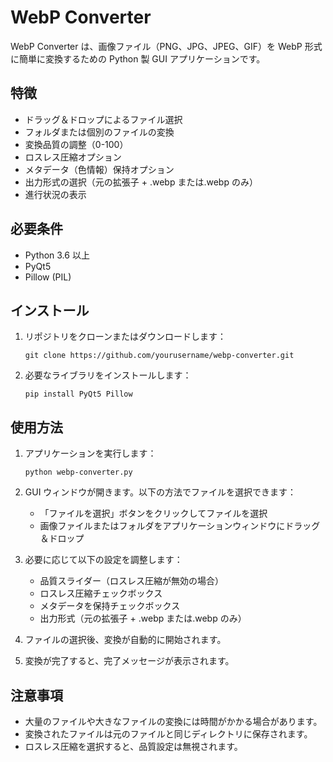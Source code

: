 # WebP Converter

WebP Converter は、画像ファイル（PNG、JPG、JPEG、GIF）を WebP 形式に簡単に変換するための Python 製 GUI アプリケーションです。

## 特徴

-   ドラッグ＆ドロップによるファイル選択
-   フォルダまたは個別のファイルの変換
-   変換品質の調整（0-100）
-   ロスレス圧縮オプション
-   メタデータ（色情報）保持オプション
-   出力形式の選択（元の拡張子 + .webp または.webp のみ）
-   進行状況の表示

## 必要条件

-   Python 3.6 以上
-   PyQt5
-   Pillow (PIL)

## インストール

1. リポジトリをクローンまたはダウンロードします：

    ```
    git clone https://github.com/yourusername/webp-converter.git
    ```

2. 必要なライブラリをインストールします：
    ```
    pip install PyQt5 Pillow
    ```

## 使用方法

1. アプリケーションを実行します：

    ```
    python webp-converter.py
    ```

2. GUI ウィンドウが開きます。以下の方法でファイルを選択できます：

    - 「ファイルを選択」ボタンをクリックしてファイルを選択
    - 画像ファイルまたはフォルダをアプリケーションウィンドウにドラッグ＆ドロップ

3. 必要に応じて以下の設定を調整します：

    - 品質スライダー（ロスレス圧縮が無効の場合）
    - ロスレス圧縮チェックボックス
    - メタデータを保持チェックボックス
    - 出力形式（元の拡張子 + .webp または.webp のみ）

4. ファイルの選択後、変換が自動的に開始されます。

5. 変換が完了すると、完了メッセージが表示されます。

## 注意事項

-   大量のファイルや大きなファイルの変換には時間がかかる場合があります。
-   変換されたファイルは元のファイルと同じディレクトリに保存されます。
-   ロスレス圧縮を選択すると、品質設定は無視されます。
